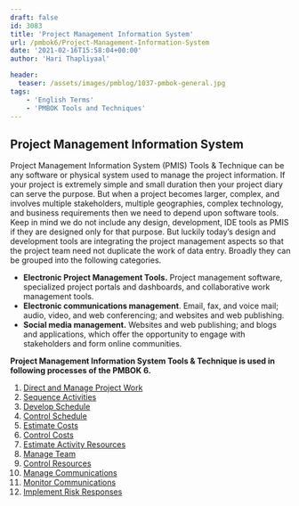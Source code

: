 ```yaml
---
draft: false
id: 3083   
title: 'Project Management Information System'
url: /pmbok6/Project-Management-Information-System
date: '2021-02-16T15:58:04+00:00'
author: 'Hari Thapliyaal'

header:
  teaser: /assets/images/pmblog/1037-pmbok-general.jpg
tags:
    - 'English Terms'
    - 'PMBOK Tools and Techniques'
---
```


## Project Management Information System

Project Management Information System (PMIS) Tools &amp; Technique can be any software or physical system used to manage the project information. If your project is extremely simple and small duration then your project diary can serve the purpose. But when a project becomes larger, complex, and involves multiple stakeholders, multiple geographies, complex technology, and business requirements then we need to depend upon software tools. Keep in mind we do not include any design, development, IDE tools as PMIS if they are designed only for that purpose. But luckily today’s design and development tools are integrating the project management aspects so that the project team need not duplicate the work of data entry. Broadly they can be grouped into the following categories.

- **Electronic Project Management Tools.** Project management software, specialized project portals and dashboards, and collaborative work management tools.
- **Electronic communications management**. Email, fax, and voice mail; audio, video, and web conferencing; and websites and web publishing.
- **Social media management.** Websites and web publishing; and blogs and applications, which offer the opportunity to engage with stakeholders and form online communities.

**Project Management Information System Tools &amp; Technique is used in following processes of the PMBOK 6.**

1. [Direct and Manage Project Work](/pmbok6/direct-and-manage-project-work)
2. [Sequence Activities](/pmbok6/sequence-activities)
3. [Develop Schedule](/pmbok6/develop-schedule)
4. [Control Schedule](/pmbok6/control-schedule)
5. [Estimate Costs](/pmbok6/estimate-costs)
6. [Control Costs](/pmbok6/control-costs)
7. [Estimate Activity Resources](/pmbok6/estimate-activity-resources)
8. [Manage Team](/pmbok6/manage-team)
9. [Control Resources](/pmbok6/control-resources)
10. [Manage Communications](/pmbok6/manage-communications)
11. [Monitor Communications](/pmbok6/monitor-communications)
12. [Implement Risk Responses](/pmbok6/implement-risk-responses)
